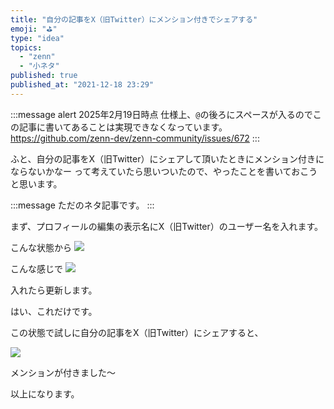 ```yaml
---
title: "自分の記事をX（旧Twitter）にメンション付きでシェアする"
emoji: "⛳"
type: "idea"
topics:
  - "zenn"
  - "小ネタ"
published: true
published_at: "2021-12-18 23:29"
---
```


:::message alert
2025年2月19日時点
仕様上、`@`の後ろにスペースが入るのでこの記事に書いてあることは実現できなくなっています。
https://github.com/zenn-dev/zenn-community/issues/672
:::

ふと、自分の記事をX（旧Twitter）にシェアして頂いたときにメンション付きにならないかなー
って考えていたら思いついたので、やったことを書いておこうと思います。

:::message
ただのネタ記事です。
:::

まず、プロフィールの編集の表示名にX（旧Twitter）のユーザー名を入れます。

こんな状態から
![](https://storage.googleapis.com/zenn-user-upload/98794a9a7fbb-20211218.png)

こんな感じで
![](https://storage.googleapis.com/zenn-user-upload/44114a6fd8cd-20211218.png)

入れたら更新します。

はい、これだけです。

この状態で試しに自分の記事をX（旧Twitter）にシェアすると、

![](https://storage.googleapis.com/zenn-user-upload/22a03c809617-20211218.png)

メンションが付きました〜

以上になります。